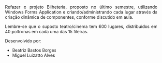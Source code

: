 <p align="justify">Refazer o projeto Bilheteria, proposto no último semestre, utilizando Windows Forms Application e criando/administrando cada lugar através da criação dinâmica de componentes, conforme discutido em aula.</p>

<p align="justify">Lembre-se que o suposto teatro/cinema tem 600 lugares, distribuídos em 40 poltronas em cada uma das 15 fileiras.</p>

<p align="justify">Desenvolvido por:</p>
<ul>
  <li>Beatriz Bastos Borges</li>
  <li>Miguel Luizatto Alves</li>
</ul>
